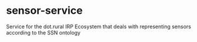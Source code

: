 sensor-service
==============

Service for the dot.rural IRP Ecosystem that deals with representing sensors according to the SSN ontology